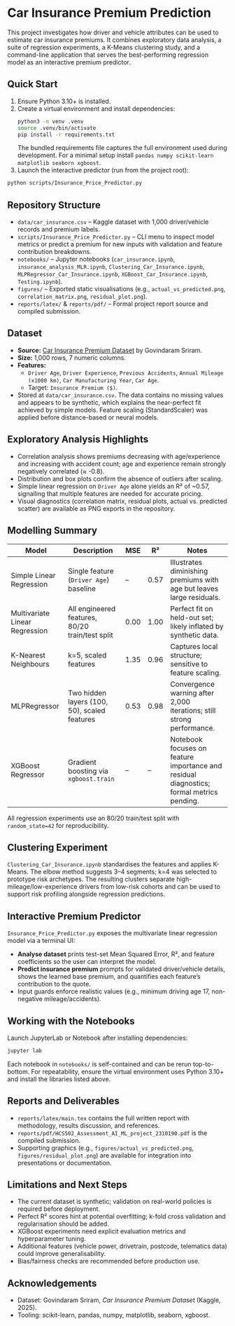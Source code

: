 # Car Insurance Premium Prediction

This project investigates how driver and vehicle attributes can be used to estimate car insurance premiums. It combines exploratory data analysis, a suite of regression experiments, a K-Means clustering study, and a command-line application that serves the best-performing regression model as an interactive premium predictor.

## Quick Start

1. Ensure Python 3.10+ is installed.
2. Create a virtual environment and install dependencies:
   ```bash
   python3 -m venv .venv
   source .venv/bin/activate
   pip install -r requirements.txt
   ```
   The bundled requirements file captures the full environment used during development. For a minimal setup install `pandas numpy scikit-learn matplotlib seaborn xgboost`.
3. Launch the interactive predictor (run from the project root):
  ```bash
  python scripts/Insurance_Price_Predictor.py
  ```

## Repository Structure

- `data/car_insurance.csv` – Kaggle dataset with 1,000 driver/vehicle records and premium labels.
- `scripts/Insurance_Price_Predictor.py` – CLI menu to inspect model metrics or predict a premium for new inputs with validation and feature contribution breakdowns.
- `notebooks/` – Jupyter notebooks (`car_insurance.ipynb`, `insurance_analysis_MLR.ipynb`, `Clustering_Car_Insurance.ipynb`, `MLPRegressor_Car_Insurance.ipynb`, `XGBoost_Car_Insurance.ipynb`, `Testing.ipynb`).
- `figures/` – Exported static visualisations (e.g., `actual_vs_predicted.png`, `correlation_matrix.png`, `residual_plot.png`).
- `reports/latex/` & `reports/pdf/` – Formal project report source and compiled submission.

## Dataset

- **Source:** [Car Insurance Premium Dataset](https://www.kaggle.com/datasets/govindaramsriram/car-insurance-premium-dataset) by Govindaram Sriram.
- **Size:** 1,000 rows, 7 numeric columns.
- **Features:**
  - `Driver Age`, `Driver Experience`, `Previous Accidents`, `Annual Mileage (x1000 km)`, `Car Manufacturing Year`, `Car Age`.
  - Target: `Insurance Premium ($)`.
- Stored at `data/car_insurance.csv`. The data contains no missing values and appears to be synthetic, which explains the near-perfect fit achieved by simple models. Feature scaling (StandardScaler) was applied before distance-based or neural models.

## Exploratory Analysis Highlights

- Correlation analysis shows premiums decreasing with age/experience and increasing with accident count; age and experience remain strongly negatively correlated (≈ -0.8).
- Distribution and box plots confirm the absence of outliers after scaling.
- Simple linear regression on `Driver Age` alone yields an R² of ~0.57, signalling that multiple features are needed for accurate pricing.
- Visual diagnostics (correlation matrix, residual plots, actual vs. predicted scatter) are available as PNG exports in the repository.

## Modelling Summary

| Model | Description | MSE | R² | Notes |
| --- | --- | --- | --- | --- |
| Simple Linear Regression | Single feature (`Driver Age`) baseline | – | 0.57 | Illustrates diminishing premiums with age but leaves large residuals. |
| Multivariate Linear Regression | All engineered features, 80/20 train/test split | 0.00 | 1.00 | Perfect fit on held-out set; likely inflated by synthetic data. |
| K-Nearest Neighbours | k=5, scaled features | 1.35 | 0.96 | Captures local structure; sensitive to feature scaling. |
| MLPRegressor | Two hidden layers (100, 50), scaled features | 0.53 | 0.98 | Convergence warning after 2,000 iterations; still strong performance. |
| XGBoost Regressor | Gradient boosting via `xgboost.train` | – | – | Notebook focuses on feature importance and residual diagnostics; formal metrics pending. |

All regression experiments use an 80/20 train/test split with `random_state=42` for reproducibility.

## Clustering Experiment

`Clustering_Car_Insurance.ipynb` standardises the features and applies K-Means. The elbow method suggests 3–4 segments; k=4 was selected to prototype risk archetypes. The resulting clusters separate high-mileage/low-experience drivers from low-risk cohorts and can be used to support risk profiling alongside regression predictions.

## Interactive Premium Predictor

`Insurance_Price_Predictor.py` exposes the multivariate linear regression model via a terminal UI:

- **Analyse dataset** prints test-set Mean Squared Error, R², and feature coefficients so the user can interpret the model.
- **Predict insurance premium** prompts for validated driver/vehicle details, shows the learned base premium, and quantifies each feature’s contribution to the quote.
- Input guards enforce realistic values (e.g., minimum driving age 17, non-negative mileage/accidents).

## Working with the Notebooks

Launch JupyterLab or Notebook after installing dependencies:

```bash
jupyter lab
```

Each notebook in `notebooks/` is self-contained and can be rerun top-to-bottom. For repeatability, ensure the virtual environment uses Python 3.10+ and install the libraries listed above.

## Reports and Deliverables

- `reports/latex/main.tex` contains the full written report with methodology, results discussion, and references.
- `reports/pdf/HCS502_Assessment_AI_ML_project_2310190.pdf` is the compiled submission.
- Supporting graphics (e.g., `figures/actual_vs_predicted.png`, `figures/residual_plot.png`) are available for integration into presentations or documentation.

## Limitations and Next Steps

- The current dataset is synthetic; validation on real-world policies is required before deployment.
- Perfect R² scores hint at potential overfitting; k-fold cross validation and regularisation should be added.
- XGBoost experiments need explicit evaluation metrics and hyperparameter tuning.
- Additional features (vehicle power, drivetrain, postcode, telematics data) could improve generalisability.
- Bias/fairness checks are recommended before production use.

## Acknowledgements

- Dataset: Govindaram Sriram, *Car Insurance Premium Dataset* (Kaggle, 2025).
- Tooling: scikit-learn, pandas, numpy, matplotlib, seaborn, xgboost.
